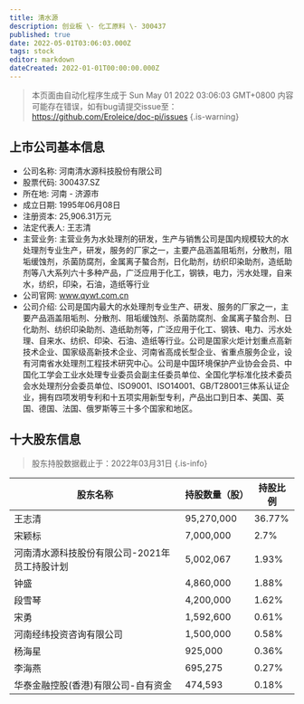 ```yaml
---
title: 清水源
description: 创业板 \- 化工原料 \- 300437
published: true
date: 2022-05-01T03:06:03.000Z
tags: stock
editor: markdown
dateCreated: 2022-01-01T00:00:00.000Z
---
```


> 本页面由自动化程序生成于 Sun May 01 2022 03:06:03 GMT+0800
> 内容可能存在错误，如有bug请提交issue至：https://github.com/Eroleice/doc-pi/issues
{.is-warning}

## 上市公司基本信息
- 公司名称: 河南清水源科技股份有限公司
- 股票代码: 300437.SZ
- 所在地: 河南 - 济源市
- 成立日期: 1995年06月08日
- 注册资本: 25,906.31万元
- 法定代表人: 王志清
- 主营业务: 主营业务为水处理剂的研发，生产与销售公司是国内规模较大的水处理剂专业生产，研发，服务的厂家之一，主要产品涵盖阻垢剂，分散剂，阻垢缓蚀剂，杀菌防腐剂，金属离子螯合剂，日化助剂，纺织印染助剂，造纸助剂等八大系列六十多种产品，广泛应用于化工，钢铁，电力，污水处理，自来水，纺织，印染，石油，造纸等行业
- 公司官网: www.qywt.com.cn
- 公司介绍: 公司是国内最大的水处理剂专业生产、研发、服务的厂家之一，主要产品涵盖阻垢剂、分散剂、阻垢缓蚀剂、杀菌防腐剂、金属离子螯合剂、日化助剂、纺织印染助剂、造纸助剂等，广泛应用于化工、钢铁、电力、污水处理、自来水、纺织、印染、石油、造纸等行业。公司是国家火炬计划重点高新技术企业、国家级高新技术企业、河南省高成长型企业、省重点服务企业，设有河南省水处理剂工程技术研究中心。公司是中国环境保护产业协会会员、中国化工学会工业水处理专业委员会副主任委员单位、全国化学标准化技术委员会水处理剂分会委员单位、ISO9001、ISO14001、GB/T28001三体系认证企业，拥有四项发明专利和十五项实用新型专利，产品出口到日本、美国、英国、德国、法国、俄罗斯等三十多个国家和地区。


## 十大股东信息
> 股东持股数据截止于：2022年03月31日
{.is-info}

| 股东名称 | 持股数量（股） | 持股比例 |
| --- | --- | --- |
| 王志清 | 95,270,000 | 36.77% |
| 宋颖标 | 7,000,000 | 2.7% |
| 河南清水源科技股份有限公司-2021年员工持股计划 | 5,002,067 | 1.93% |
| 钟盛 | 4,860,000 | 1.88% |
| 段雪琴 | 4,200,000 | 1.62% |
| 宋勇 | 1,592,600 | 0.61% |
| 河南经纬投资咨询有限公司 | 1,500,000 | 0.58% |
| 杨海星 | 925,000 | 0.36% |
| 李海燕 | 695,275 | 0.27% |
| 华泰金融控股(香港)有限公司-自有资金 | 474,593 | 0.18% |




